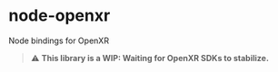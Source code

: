 # node-openxr
Node bindings for OpenXR

> :warning: **This library is a WIP: Waiting for OpenXR SDKs to stabilize.**
